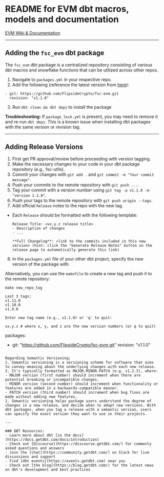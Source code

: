 # README for EVM dbt macros, models and documentation

[EVM Wiki & Documentation](https://github.com/FlipsideCrypto/fsc-evm/wiki)

---

## Adding the `fsc_evm` dbt package

The `fsc_evm` dbt package is a centralized repository consisting of various dbt macros and snowflake functions that can be utilized across other repos.

1. Navigate to `packages.yml` in your respective repo.
2. Add the following (reference the latest version from [here](https://github.com/FlipsideCrypto/fsc-evm/tags)):
```
- git: https://github.com/FlipsideCrypto/fsc-evm.git
  revision: "v1.1.0"
```
3. Run `dbt clean && dbt deps` to install the package

**Troubleshooting:**
If `package_lock.yml` is present, you may need to remove it and re-run `dbt deps`. This is a known issue when installing dbt packages with the same version or revision tag.

---

## Adding Release Versions

1. First get PR approval/review before proceeding with version tagging.
2. Make the necessary changes to your code in your dbt package repository (e.g., fsc-utils).
3. Commit your changes with `git add .` and `git commit -m "Your commit message"`.
4. Push your commits to the remote repository with `git push ...`.
5. Tag your commit with a version number using `git tag -a v1.1.0 -m "version 1.1.0"`.
6. Push your tags to the remote repository with `git push origin --tags`.
7. Add official `Release` notes to the repo with the new tag.
  * Each `Release` should be formatted with the following template:
    ```
    Release Title: <vx.y.z release title>
    - Description of changes
    - ...

    **Full Changelog**: <link to the commits included in this new version> (hint: click the "Generate Release Notes" button on the release page to automatically generate this link)
    ```
8. In the `packages.yml` file of your other dbt project, specify the new version of the package with:

Alternatively, you can use the `makefile` to create a new tag and push it to the remote repository:

```
make new_repo_tag
```
```
Last 3 tags:
v1.11.0
v1.10.0
v1.9.0

Enter new tag name (e.g., v1.1.0) or 'q' to quit:
```

```
vx.y.z # where x, y, and z are the new version numbers (or q to quit)
```


packages:
  - git: "https://github.com/FlipsideCrypto/fsc-evm.git"
    revision: "v1.1.0"
```  

Regarding Semantic Versioning;
1. Semantic versioning is a versioning scheme for software that aims to convey meaning about the underlying changes with each new release.
2. It's typically formatted as MAJOR.MINOR.PATCH (e.g. v1.2.3), where:
- MAJOR version (first number) should increment when there are potential breaking or incompatible changes.
- MINOR version (second number) should increment when functionality or features are added in a backwards-compatible manner.
- PATCH version (third number) should increment when bug fixes are made without adding new features.
1. Semantic versioning helps package users understand the degree of changes in a new release, and decide when to adopt new versions. With dbt packages, when you tag a release with a semantic version, users can specify the exact version they want to use in their projects.

---

### DBT Resources:
- Learn more about dbt [in the docs](https://docs.getdbt.com/docs/introduction)
- Check out [Discourse](https://discourse.getdbt.com/) for commonly asked questions and answers
- Join the [chat](https://community.getdbt.com/) on Slack for live discussions and support
- Find [dbt events](https://events.getdbt.com) near you
- Check out [the blog](https://blog.getdbt.com/) for the latest news on dbt's development and best practices